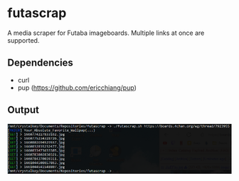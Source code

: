 # futascrap
A media scraper for Futaba imageboards. Multiple links at once are supported.

## Dependencies
- curl
- pup (https://github.com/ericchiang/pup)

## Output
<img src="imgs/example_output.PNG">
